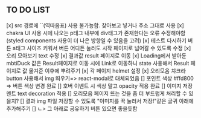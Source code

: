 ## TO DO LIST

[x] src 경로에 ``(역따옴표) 사용 불가능함. 찾아보고 넣거나 주소 그대로 사용
[x] chakra UI 사용 시에 나오는 p태그 내부에 div태그가 존재한다는 오류 수정해야함(styled components 사용이 더 나은 방향일 수 있음을 고려)
[x] 테스트 다시하기 버튼 a태그 사이즈 키워서 버튼 어디든 눌러도 시작 페이지로 넘어갈 수 있도록 수정
[x] 오리 모아보기 text 수정
[x] 결과값 result 페이지로 이동
[x] Loading에서 받아둔 mbtiDuck 값은 Result페이지로 이동 시에 Link로 이동하니 state 사용해서 Result 페이지로 값 옮겨준 이후에 뿌려주기
[x] 각 페이지 helmet 설정
[x] 오리모음 챠크라 button 사용해서 img 띄우기=> react-modal로 대체되었음
[] 포인트 색상 #ffd800 => 버튼 색상 변경 완료
[] 호버 이벤트 시 색상 말고 opacity 적용 완료
[] 이미지 저장 멘트 text decoration 적용
[] 오리모음 페이지 뜨는 것을 좀 더 부드럽게 처리할 수 있을지?
[] 결과 img 파일 저장할 수 있도록 "이미지를 꾹 눌러서 저장!"같은 글귀 아래에 추가해주기
[] ㄴ> 그 아래로 공유하기 버튼 있으면 좋을듯함
